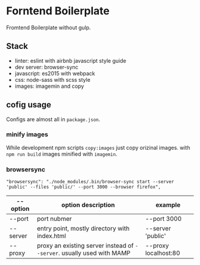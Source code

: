 # Forntend Boilerplate
Fromtend Boilerplate without gulp.

## Stack
* linter: eslint with airbnb javascript style guide
* dev server: browser-sync
* javascript: es2015 with webpack
* css: node-sass with scss style
* images: imagemin and copy

## cofig usage
Configs are almost all in `package.json`.

### minify images
While development npm scripts `copy:images` just copy orizinal images. with `npm run build` images minified with `imagemin`.

### browsersync
```
"browsersync": "./node_modules/.bin/browser-sync start --server 'public' --files 'public/' --port 3000 --browser firefox",
```

|--option|option description|example|
|-----------|------------|----------------|
|--port|port nubmer|--port 3000|
|--server|entry point, mostly directory with index.html|--server 'public'|
|--proxy|proxy an existing server instead of `--server`. usually used with MAMP|--proxy localhost:80|
